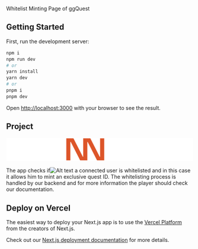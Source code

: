 Whitelist Minting Page of ggQuest

## Getting Started

First, run the development server:

```bash
npm i
npm run dev
# or
yarn install
yarn dev
# or
pnpm i
pnpm dev
```

Open [http://localhost:3000](http://localhost:3000) with your browser to see the result.


## Project

![Alt text](image-1.png)


The app checks if![Alt text](image-2.png) a connected user is whitelisted and in this case it allows him to mint an exclusive quest ID. 
The whitelisting process is handled by our backend and for more information the player should check our documentation.

## Deploy on Vercel

The easiest way to deploy your Next.js app is to use the [Vercel Platform](https://vercel.com/new?utm_medium=default-template&filter=next.js&utm_source=create-next-app&utm_campaign=create-next-app-readme) from the creators of Next.js.

Check out our [Next.js deployment documentation](https://nextjs.org/docs/deployment) for more details.
